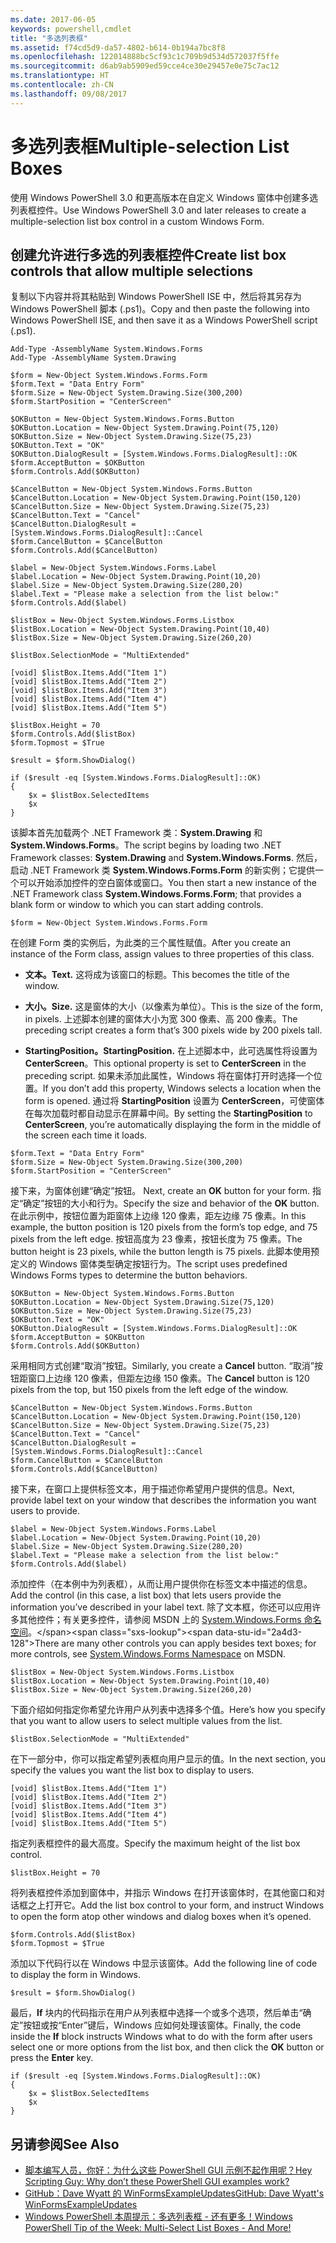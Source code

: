 ```yaml
---
ms.date: 2017-06-05
keywords: powershell,cmdlet
title: "多选列表框"
ms.assetid: f74cd5d9-da57-4802-b614-0b194a7bc8f8
ms.openlocfilehash: 122014888bc5cf93c1c709b9d534d572037f5ffe
ms.sourcegitcommit: d6ab9ab5909ed59cce4ce30e29457e0e75c7ac12
ms.translationtype: HT
ms.contentlocale: zh-CN
ms.lasthandoff: 09/08/2017
---
```

# <a name="multiple-selection-list-boxes"></a><span data-ttu-id="2a4d3-103">多选列表框</span><span class="sxs-lookup"><span data-stu-id="2a4d3-103">Multiple-selection List Boxes</span></span>
<span data-ttu-id="2a4d3-104">使用 Windows PowerShell 3.0 和更高版本在自定义 Windows 窗体中创建多选列表框控件。</span><span class="sxs-lookup"><span data-stu-id="2a4d3-104">Use Windows PowerShell 3.0 and later releases to create a multiple-selection list box control in a custom Windows Form.</span></span>

## <a name="create-list-box-controls-that-allow-multiple-selections"></a><span data-ttu-id="2a4d3-105">创建允许进行多选的列表框控件</span><span class="sxs-lookup"><span data-stu-id="2a4d3-105">Create list box controls that allow multiple selections</span></span>
<span data-ttu-id="2a4d3-106">复制以下内容并将其粘贴到 Windows PowerShell ISE 中，然后将其另存为 Windows PowerShell 脚本 (.ps1)。</span><span class="sxs-lookup"><span data-stu-id="2a4d3-106">Copy and then paste the following into Windows PowerShell ISE, and then save it as a Windows PowerShell script (.ps1).</span></span>

```
Add-Type -AssemblyName System.Windows.Forms
Add-Type -AssemblyName System.Drawing

$form = New-Object System.Windows.Forms.Form 
$form.Text = "Data Entry Form"
$form.Size = New-Object System.Drawing.Size(300,200) 
$form.StartPosition = "CenterScreen"

$OKButton = New-Object System.Windows.Forms.Button
$OKButton.Location = New-Object System.Drawing.Point(75,120)
$OKButton.Size = New-Object System.Drawing.Size(75,23)
$OKButton.Text = "OK"
$OKButton.DialogResult = [System.Windows.Forms.DialogResult]::OK
$form.AcceptButton = $OKButton
$form.Controls.Add($OKButton)

$CancelButton = New-Object System.Windows.Forms.Button
$CancelButton.Location = New-Object System.Drawing.Point(150,120)
$CancelButton.Size = New-Object System.Drawing.Size(75,23)
$CancelButton.Text = "Cancel"
$CancelButton.DialogResult = [System.Windows.Forms.DialogResult]::Cancel
$form.CancelButton = $CancelButton
$form.Controls.Add($CancelButton)

$label = New-Object System.Windows.Forms.Label
$label.Location = New-Object System.Drawing.Point(10,20) 
$label.Size = New-Object System.Drawing.Size(280,20) 
$label.Text = "Please make a selection from the list below:"
$form.Controls.Add($label) 

$listBox = New-Object System.Windows.Forms.Listbox 
$listBox.Location = New-Object System.Drawing.Point(10,40) 
$listBox.Size = New-Object System.Drawing.Size(260,20) 

$listBox.SelectionMode = "MultiExtended"

[void] $listBox.Items.Add("Item 1")
[void] $listBox.Items.Add("Item 2")
[void] $listBox.Items.Add("Item 3")
[void] $listBox.Items.Add("Item 4")
[void] $listBox.Items.Add("Item 5")

$listBox.Height = 70
$form.Controls.Add($listBox) 
$form.Topmost = $True

$result = $form.ShowDialog()

if ($result -eq [System.Windows.Forms.DialogResult]::OK)
{
    $x = $listBox.SelectedItems
    $x
}
```

<span data-ttu-id="2a4d3-107">该脚本首先加载两个 .NET Framework 类：**System.Drawing** 和 **System.Windows.Forms**。</span><span class="sxs-lookup"><span data-stu-id="2a4d3-107">The script begins by loading two .NET Framework classes: **System.Drawing** and **System.Windows.Forms**.</span></span> <span data-ttu-id="2a4d3-108">然后，启动 .NET Framework 类 **System.Windows.Forms.Form** 的新实例；它提供一个可以开始添加控件的空白窗体或窗口。</span><span class="sxs-lookup"><span data-stu-id="2a4d3-108">You then start a new instance of the .NET Framework class **System.Windows.Forms.Form**; that provides a blank form or window to which you can start adding controls.</span></span>

```
$form = New-Object System.Windows.Forms.Form
```

<span data-ttu-id="2a4d3-109">在创建 Form 类的实例后，为此类的三个属性赋值。</span><span class="sxs-lookup"><span data-stu-id="2a4d3-109">After you create an instance of the Form class, assign values to three properties of this class.</span></span>

- <span data-ttu-id="2a4d3-110">**文本。**</span><span class="sxs-lookup"><span data-stu-id="2a4d3-110">**Text.**</span></span> <span data-ttu-id="2a4d3-111">这将成为该窗口的标题。</span><span class="sxs-lookup"><span data-stu-id="2a4d3-111">This becomes the title of the window.</span></span>

- <span data-ttu-id="2a4d3-112">**大小。**</span><span class="sxs-lookup"><span data-stu-id="2a4d3-112">**Size.**</span></span> <span data-ttu-id="2a4d3-113">这是窗体的大小（以像素为单位）。</span><span class="sxs-lookup"><span data-stu-id="2a4d3-113">This is the size of the form, in pixels.</span></span> <span data-ttu-id="2a4d3-114">上述脚本创建的窗体大小为宽 300 像素、高 200 像素。</span><span class="sxs-lookup"><span data-stu-id="2a4d3-114">The preceding script creates a form that’s 300 pixels wide by 200 pixels tall.</span></span>

- <span data-ttu-id="2a4d3-115">**StartingPosition。**</span><span class="sxs-lookup"><span data-stu-id="2a4d3-115">**StartingPosition.**</span></span> <span data-ttu-id="2a4d3-116">在上述脚本中，此可选属性将设置为 **CenterScreen**。</span><span class="sxs-lookup"><span data-stu-id="2a4d3-116">This optional property is set to **CenterScreen** in the preceding script.</span></span> <span data-ttu-id="2a4d3-117">如果未添加此属性，Windows 将在窗体打开时选择一个位置。</span><span class="sxs-lookup"><span data-stu-id="2a4d3-117">If you don’t add this property, Windows selects a location when the form is opened.</span></span> <span data-ttu-id="2a4d3-118">通过将 **StartingPosition** 设置为 **CenterScreen**，可使窗体在每次加载时都自动显示在屏幕中间。</span><span class="sxs-lookup"><span data-stu-id="2a4d3-118">By setting the **StartingPosition** to **CenterScreen**, you’re automatically displaying the form in the middle of the screen each time it loads.</span></span>

```
$form.Text = "Data Entry Form"
$form.Size = New-Object System.Drawing.Size(300,200) 
$form.StartPosition = "CenterScreen"
```

<span data-ttu-id="2a4d3-119">接下来，为窗体创建“确定”按钮。  </span><span class="sxs-lookup"><span data-stu-id="2a4d3-119">Next, create an **OK** button for your form.</span></span> <span data-ttu-id="2a4d3-120">指定“确定”按钮的大小和行为。</span><span class="sxs-lookup"><span data-stu-id="2a4d3-120">Specify the size and behavior of the **OK** button.</span></span> <span data-ttu-id="2a4d3-121">在此示例中，按钮位置为距窗体上边缘 120 像素，距左边缘 75 像素。</span><span class="sxs-lookup"><span data-stu-id="2a4d3-121">In this example, the button position is 120 pixels from the form’s top edge, and 75 pixels from the left edge.</span></span> <span data-ttu-id="2a4d3-122">按钮高度为 23 像素，按钮长度为 75 像素。</span><span class="sxs-lookup"><span data-stu-id="2a4d3-122">The button height is 23 pixels, while the button length is 75 pixels.</span></span> <span data-ttu-id="2a4d3-123">此脚本使用预定义的 Windows 窗体类型确定按钮行为。</span><span class="sxs-lookup"><span data-stu-id="2a4d3-123">The script uses predefined Windows Forms types to determine the button behaviors.</span></span>

```
$OKButton = New-Object System.Windows.Forms.Button
$OKButton.Location = New-Object System.Drawing.Size(75,120)
$OKButton.Size = New-Object System.Drawing.Size(75,23)
$OKButton.Text = "OK"
$OKButton.DialogResult = [System.Windows.Forms.DialogResult]::OK
$form.AcceptButton = $OKButton
$form.Controls.Add($OKButton)
```

<span data-ttu-id="2a4d3-124">采用相同方式创建“取消”按钮。</span><span class="sxs-lookup"><span data-stu-id="2a4d3-124">Similarly, you create a **Cancel** button.</span></span> <span data-ttu-id="2a4d3-125">“取消”按钮距窗口上边缘 120 像素，但距左边缘 150 像素。</span><span class="sxs-lookup"><span data-stu-id="2a4d3-125">The **Cancel** button is 120 pixels from the top, but 150 pixels from the left edge of the window.</span></span>

```
$CancelButton = New-Object System.Windows.Forms.Button
$CancelButton.Location = New-Object System.Drawing.Point(150,120)
$CancelButton.Size = New-Object System.Drawing.Size(75,23)
$CancelButton.Text = "Cancel"
$CancelButton.DialogResult = [System.Windows.Forms.DialogResult]::Cancel
$form.CancelButton = $CancelButton
$form.Controls.Add($CancelButton)
```

<span data-ttu-id="2a4d3-126">接下来，在窗口上提供标签文本，用于描述你希望用户提供的信息。</span><span class="sxs-lookup"><span data-stu-id="2a4d3-126">Next, provide label text on your window that describes the information you want users to provide.</span></span>

```
$label = New-Object System.Windows.Forms.Label
$label.Location = New-Object System.Drawing.Point(10,20) 
$label.Size = New-Object System.Drawing.Size(280,20) 
$label.Text = "Please make a selection from the list below:"
$form.Controls.Add($label)
```

<span data-ttu-id="2a4d3-127">添加控件（在本例中为列表框），从而让用户提供你在标签文本中描述的信息。</span><span class="sxs-lookup"><span data-stu-id="2a4d3-127">Add the control (in this case, a list box) that lets users provide the information you’ve described in your label text.</span></span> <span data-ttu-id="2a4d3-128">除了文本框，你还可以应用许多其他控件；有关更多控件，请参阅 MSDN 上的 [System.Windows.Forms 命名空间](http://msdn.microsoft.com/library/k50ex0x9(v=vs.110).aspx)。</span><span class="sxs-lookup"><span data-stu-id="2a4d3-128">There are many other controls you can apply besides text boxes; for more controls, see [System.Windows.Forms Namespace](http://msdn.microsoft.com/library/k50ex0x9(v=vs.110).aspx) on MSDN.</span></span>

```
$listBox = New-Object System.Windows.Forms.Listbox 
$listBox.Location = New-Object System.Drawing.Point(10,40) 
$listBox.Size = New-Object System.Drawing.Size(260,20)
```


<span data-ttu-id="2a4d3-129">下面介绍如何指定你希望允许用户从列表中选择多个值。</span><span class="sxs-lookup"><span data-stu-id="2a4d3-129">Here’s how you specify that you want to allow users to select multiple values from the list.</span></span>

```
$listBox.SelectionMode = "MultiExtended"
```

<span data-ttu-id="2a4d3-130">在下一部分中，你可以指定希望列表框向用户显示的值。</span><span class="sxs-lookup"><span data-stu-id="2a4d3-130">In the next section, you specify the values you want the list box to display to users.</span></span>

```
[void] $listBox.Items.Add("Item 1")
[void] $listBox.Items.Add("Item 2")
[void] $listBox.Items.Add("Item 3")
[void] $listBox.Items.Add("Item 4")
[void] $listBox.Items.Add("Item 5")
```

<span data-ttu-id="2a4d3-131">指定列表框控件的最大高度。</span><span class="sxs-lookup"><span data-stu-id="2a4d3-131">Specify the maximum height of the list box control.</span></span>

```
$listBox.Height = 70
```

<span data-ttu-id="2a4d3-132">将列表框控件添加到窗体中，并指示 Windows 在打开该窗体时，在其他窗口和对话框之上打开它。</span><span class="sxs-lookup"><span data-stu-id="2a4d3-132">Add the list box control to your form, and instruct Windows to open the form atop other windows and dialog boxes when it’s opened.</span></span>

```
$form.Controls.Add($listBox) 
$form.Topmost = $True
```

<span data-ttu-id="2a4d3-133">添加以下代码行以在 Windows 中显示该窗体。</span><span class="sxs-lookup"><span data-stu-id="2a4d3-133">Add the following line of code to display the form in Windows.</span></span>

```
$result = $form.ShowDialog()
```

<span data-ttu-id="2a4d3-134">最后，**If** 块内的代码指示在用户从列表框中选择一个或多个选项，然后单击“确定”按钮或按“Enter”键后，Windows 应如何处理该窗体。</span><span class="sxs-lookup"><span data-stu-id="2a4d3-134">Finally, the code inside the **If** block instructs Windows what to do with the form after users select one or more options from the list box, and then click the **OK** button or press the **Enter** key.</span></span>

```
if ($result -eq [System.Windows.Forms.DialogResult]::OK)
{
    $x = $listBox.SelectedItems
    $x
}
```

## <a name="see-also"></a><span data-ttu-id="2a4d3-135">另请参阅</span><span class="sxs-lookup"><span data-stu-id="2a4d3-135">See Also</span></span>
- [<span data-ttu-id="2a4d3-136">脚本编写人员，你好：为什么这些 PowerShell GUI 示例不起作用呢？</span><span class="sxs-lookup"><span data-stu-id="2a4d3-136">Hey Scripting Guy:  Why don’t these PowerShell GUI examples work?</span></span>](http://go.microsoft.com/fwlink/?LinkId=506644)
- [<span data-ttu-id="2a4d3-137">GitHub：Dave Wyatt 的 WinFormsExampleUpdates</span><span class="sxs-lookup"><span data-stu-id="2a4d3-137">GitHub: Dave Wyatt's WinFormsExampleUpdates</span></span>](https://github.com/dlwyatt/WinFormsExampleUpdates)
- [<span data-ttu-id="2a4d3-138">Windows PowerShell 本周提示：多选列表框 - 还有更多！</span><span class="sxs-lookup"><span data-stu-id="2a4d3-138">Windows PowerShell Tip of the Week:  Multi-Select List Boxes - And More!</span></span>](http://technet.microsoft.com/library/ff730950.aspx)


